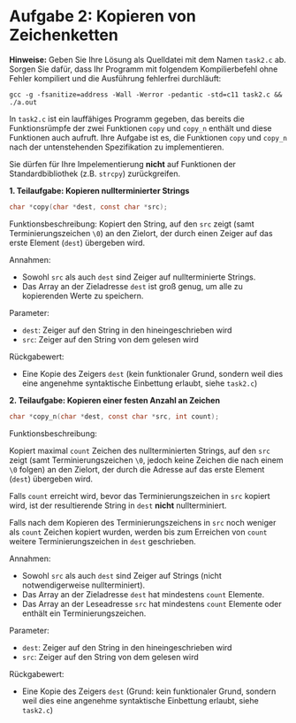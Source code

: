# Aufgabe 2: Kopieren von Zeichenketten

**Hinweise:** Geben Sie Ihre Lösung als Quelldatei mit dem Namen `task2.c` ab.
Sorgen Sie dafür, dass Ihr Programm mit folgendem Kompilierbefehl ohne Fehler kompiliert und die Ausführung fehlerfrei durchläuft: 

`gcc -g -fsanitize=address -Wall -Werror -pedantic -std=c11 task2.c && ./a.out`

In `task2.c` ist ein lauffähiges Programm gegeben, das bereits die Funktionsrümpfe der zwei Funktionen `copy` und `copy_n` enthält und diese Funktionen auch aufruft. 
Ihre Aufgabe ist es, die Funktionen `copy` und `copy_n` nach der untenstehenden Spezifikation zu implementieren.

Sie dürfen für Ihre Impelementierung **nicht** auf Funktionen der Standardbibliothek (z.B. `strcpy`) zurückgreifen. 


**1. Teilaufgabe: Kopieren nullterminierter Strings**

```c
char *copy(char *dest, const char *src);
```
Funktionsbeschreibung: Kopiert den String, auf den `src` zeigt (samt Terminierungszeichen `\0`) an den Zielort, der durch einen Zeiger auf das erste Element (`dest`) übergeben wird.

Annahmen:

- Sowohl `src` als auch `dest` sind Zeiger auf nullterminierte Strings.
- Das Array an der Zieladresse `dest` ist groß genug, um alle zu kopierenden Werte zu speichern.

Parameter:

- `dest`: Zeiger auf den String in den hineingeschrieben wird
- `src`: Zeiger auf den String von dem gelesen wird

Rückgabewert:

- Eine Kopie des Zeigers `dest` (kein funktionaler Grund, sondern weil dies eine angenehme syntaktische Einbettung erlaubt, siehe `task2.c`)


**2. Teilaufgabe: Kopieren einer festen Anzahl an Zeichen**

```c
char *copy_n(char *dest, const char *src, int count);
```
Funktionsbeschreibung: 

Kopiert maximal `count` Zeichen des nullterminierten Strings, auf den `src` zeigt (samt Terminierungszeichen `\0`, jedoch keine Zeichen die nach einem `\0` folgen) an den Zielort, der durch die Adresse auf das erste Element (`dest`) übergeben wird.

Falls `count` erreicht wird, bevor das Terminierungszeichen in `src` kopiert wird, ist der resultierende String in `dest` **nicht** nullterminiert. 

Falls nach dem Kopieren des Terminierungszeichens in `src` noch weniger als `count` Zeichen kopiert wurden, werden bis zum Erreichen von `count` weitere Terminierungszeichen in `dest` geschrieben.

Annahmen:

- Sowohl `src` als auch `dest` sind Zeiger auf Strings (nicht notwendigerweise nullterminiert).
- Das Array an der Zieladresse `dest` hat mindestens `count` Elemente.
- Das Array an der Leseadresse `src` hat mindestens `count` Elemente oder enthält ein Terminierungszeichen.

Parameter:

- `dest`: Zeiger auf den String in den hineingeschrieben wird
- `src`: Zeiger auf den String von dem gelesen wird

Rückgabewert:

- Eine Kopie des Zeigers `dest` (Grund: kein funktionaler Grund, sondern weil dies eine angenehme syntaktische Einbettung erlaubt, siehe `task2.c`)


